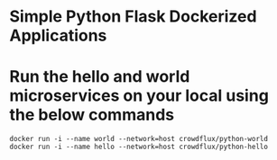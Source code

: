 # Simple Python Flask Dockerized Applications
# Run the hello and world microservices on your local using the below commands
`docker run -i --name world --network=host crowdflux/python-world`
`docker run -i --name hello --network=host crowdflux/python-hello`
